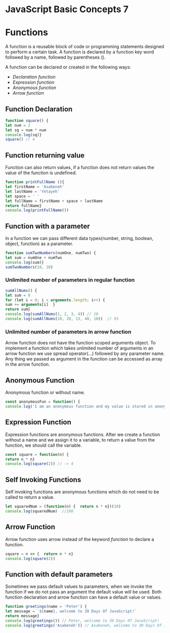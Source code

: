 # JavaScript Basic Concepts 7

# Functions

A function is a reusable block of code or programming statements designed to perform a certain task. A function is declared by a function key word followed by a name, followed by parentheses ().

A function can be declared or created in the following ways:

- *Declaration function*
- *Expression function*
- *Anonymous function*
- *Arrow function*

## Function Declaration

```jsx
function square() { 
let num = 2  
let sq = num * num  
console.log(sq)}
square() // 4
```

## Function returning value

Function can also return values, if a function does not return values the value of the function is undefined.

```jsx
function printFullName (){
let firstName = 'Asabeneh'
let lastName = 'Yetayeh'
let space = ' '
let fullName = firstName + space + lastName      
return fullName}
console.log(printFullName())
```

## Function with a parameter

In a function we can pass different data types(number, string, boolean, object, function) as a parameter.

```jsx
function sumTwoNumbers(numOne, numTwo) {  
let sum = numOne + numTwo  
console.log(sum)}
sumTwoNumbers(10, 20)
```

### Unlimited number of parameters in regular function

```jsx
sumAllNums() {  
let sum = 0  
for (let i = 0; i < arguments.length; i++) {    
sum += arguments[i]  }  
return sum}
console.log(sumAllNums(1, 2, 3, 4)) // 10
console.log(sumAllNums(10, 20, 13, 40, 10))  // 93
```

### Unlimited number of parameters in arrow function

Arrow function does not have the function scoped arguments object. To implement a function which takes unlimited number of arguments in an arrow function we use spread operator(…) followed by any parameter name. Any thing we passed as argument in the function can be accessed as array in the arrow function. 

## Anonymous Function

Anonymous function or without name.

```jsx
const anonymousFun = function() {  
console.log('I am an anonymous function and my value is stored in anonymousFun'  )}
```

## Expression Function

Expression functions are anonymous functions. After we create a function without a name and we assign it to a variable, to return a value from the function, we should call the variable.

```jsx
const square = function(n) { 
return n * n}
console.log(square(2)) // -> 4
```

## Self Invoking Functions

Self invoking functions are anonymous functions which do not need to be called to return a value.

```jsx
let squaredNum = (function(n) {  return n * n})(10)
console.log(squaredNum)  //100
```

## Arrow Function

Arrow function uses arrow instead of the keyword *function* to declare a function.

```jsx
square = n => {  return n * n}
console.log(square(2))
```

## Function with default parameters

Sometimes we pass default values to parameters, when we invoke the function if we do not pass an argument the default value will be used. Both function declaration and arrow function can have a default value or values.

```jsx
function greetings(name = 'Peter') {  
let message = `${name}, welcome to 30 Days Of JavaScript!`  
return message}
console.log(greetings()) // Peter, welcome to 30 Days Of JavaScript!
console.log(greetings('Asabeneh')) // Asabeneh, welcome to 30 Days Of JavaScript!
```